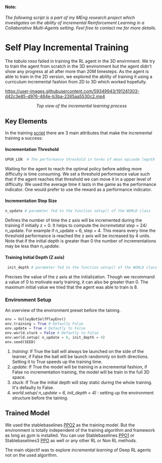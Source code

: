 #### Note:
*The following script is a part of my MEng research project which investigates on the ability of incremental Reinforcement Learning in a Collaborative Multi-Agents setting. Feel free to contact me for more details.*

# Self Play Incremental Training

The *tabula rasa* failed in training the RL agent in the 3D envirnment. We try to train the agent from scratch in the 3D environment but the agent didn't show any progress at all after more than 20M timesteps. As the agent is able to train in the 2D version, we explored the ability of training it using a curriculum incremental fashion from 2D to 3D which worked hopefully.

https://user-images.githubusercontent.com/59349943/191241303-d42c3e85-d976-484e-b3ba-2265aa5530c2.mp4
<p align="center">
  <em>Top view of the incremental learning process</em>
</p>

## Key Elements

In the training [script](https://github.com/jbakambana/slimebot-volleyball/blob/main/slimebot-volleyball/controllers/selfplay_training_ppo/selfplay_training_ppo.py) there are 3 main attributes that make the incremental training a success:
#### Incrementation Threshold
```python
UPGR_LEN  # The performance threshold in terms of mean episode legnth
```
Waiting for the agent to reach the optimal policy before adding more difficulty is time consuming. We set a threshold performance value such that if the agent reaches that threshold we can move it in a upper level of difficulty. We used the average time it lasts in the game as the performance indicator. One would prefer to use the reward as a performance indicator.
#### Incrementation Step Size
```python
n_update # parameter fed to the function setup() of the WORLD class
```
Defines the number of time the z axis will be incremented during the training if initially z = 0. It helps to compute the *incremetatal step* = 24/ n_update. For example if n_update = 6, step  = 4. This means every time the threshold performance is reached the z axis will be increased by 4 units. Note that if the initial depth is greater than 0 the number of incrementations may be less than *n_update*.
#### Training Initial Depth (Z axis)
```python
 init_depth # parameter fed to the function setup() of the WORLD class
```
Precises the value of the z axis at the initialization. Though we recommand a value of 0 to motivate early training, it can also be greater than 0. The maximum initial value we tried that the agent was able to train is 8.

### Environment Setup
An overview of the environment preset before the taining.

```python
env = VolleyBotSelfPlayEnv()
env.training = True # Defaulty False
env.update = True # Defautly to False
env.world.stuck = False # Defautly to False
env.world.setup( n_update = 6, init_depth = 4)                                               
env.seed(SEED)
```
1. *training*: If True the ball will always be launched on the side of the learner, if False the ball will be launch randomnly on both directions. Setting it to True speeds up the training time.
2. *update*: If True the model will be training in a incremental fashion, if False no incrementation training, the model will be train in the full 3D space.
3. *stuck*: If True the initial depth will stay static during the whole training. It's defaulty to False.
4. *world.setup( n_update = 6, init_depth = 4)* : setting up the environment structure before the taining.

## Trained Model

We used the stablebaselines [PPO2](https://github.com/hill-a/stable-baselines/blob/master/stable_baselines/ppo2) as the training model. But the environment is totally independent of the training algorithm and framework as long as *gym* is installed. You can use Stablebaselines [PPO1](https://github.com/hill-a/stable-baselines/tree/master/stable_baselines/ppo1) or Stablebaselines3 [PPO](https://github.com/DLR-RM/stable-baselines3/blob/master/stable_baselines3/ppo/ppo.py) as well or any other RL or Non RL methods.

The main objectif was to explore *incremental learning* of Deep RL agents not on the used algorithm.

